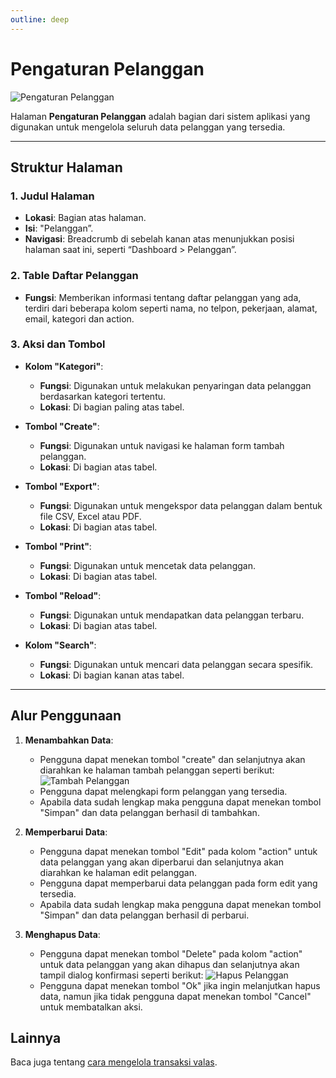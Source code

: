 ```yaml
---
outline: deep
---
```


# Pengaturan Pelanggan

![Pengaturan Pelanggan](/pengaturan-pelanggan.png)

Halaman **Pengaturan Pelanggan** adalah bagian dari sistem aplikasi yang digunakan untuk mengelola seluruh data pelanggan yang tersedia.

---

## Struktur Halaman

### 1. **Judul Halaman**

- **Lokasi**: Bagian atas halaman.
- **Isi**: "Pelanggan”.
- **Navigasi**: Breadcrumb di sebelah kanan atas menunjukkan posisi halaman saat ini, seperti “Dashboard > Pelanggan”.

### 2. **Table Daftar Pelanggan**

- **Fungsi**: Memberikan informasi tentang daftar pelanggan yang ada, terdiri dari beberapa kolom seperti nama, no telpon, pekerjaan, alamat, email, kategori dan action.

### 3. **Aksi dan Tombol**

- **Kolom "Kategori"**:

  - **Fungsi**: Digunakan untuk melakukan penyaringan data pelanggan berdasarkan kategori tertentu.
  - **Lokasi**: Di bagian paling atas tabel.

- **Tombol "Create"**:

  - **Fungsi**: Digunakan untuk navigasi ke halaman form tambah pelanggan.
  - **Lokasi**: Di bagian atas tabel.

- **Tombol "Export"**:

  - **Fungsi**: Digunakan untuk mengekspor data pelanggan dalam bentuk file CSV, Excel atau PDF.
  - **Lokasi**: Di bagian atas tabel.

- **Tombol "Print"**:

  - **Fungsi**: Digunakan untuk mencetak data pelanggan.
  - **Lokasi**: Di bagian atas tabel.

- **Tombol "Reload"**:

  - **Fungsi**: Digunakan untuk mendapatkan data pelanggan terbaru.
  - **Lokasi**: Di bagian atas tabel.

- **Kolom "Search"**:

  - **Fungsi**: Digunakan untuk mencari data pelanggan secara spesifik.
  - **Lokasi**: Di bagian kanan atas tabel.

---

## Alur Penggunaan

1. **Menambahkan Data**:

   - Pengguna dapat menekan tombol "create" dan selanjutnya akan diarahkan ke halaman tambah pelanggan seperti berikut:
     ![Tambah Pelanggan](/tambah-pelanggan.png)
   - Pengguna dapat melengkapi form pelanggan yang tersedia.
   - Apabila data sudah lengkap maka pengguna dapat menekan tombol "Simpan" dan data pelanggan berhasil di tambahkan.

2. **Memperbarui Data**:

   - Pengguna dapat menekan tombol "Edit" pada kolom "action" untuk data pelanggan yang akan diperbarui dan selanjutnya akan diarahkan ke halaman edit pelanggan.
   - Pengguna dapat memperbarui data pelanggan pada form edit yang tersedia.
   - Apabila data sudah lengkap maka pengguna dapat menekan tombol "Simpan" dan data pelanggan berhasil di perbarui.

3. **Menghapus Data**:

   - Pengguna dapat menekan tombol "Delete" pada kolom "action" untuk data pelanggan yang akan dihapus dan selanjutnya akan tampil dialog konfirmasi seperti berikut:
     ![Hapus Pelanggan](/hapus-pengguna.png)
   - Pengguna dapat menekan tombol "Ok" jika ingin melanjutkan hapus data, namun jika tidak pengguna dapat menekan tombol "Cancel" untuk membatalkan aksi.

## Lainnya

Baca juga tentang [cara mengelola transaksi valas](/transaksi/daftar-valas).
